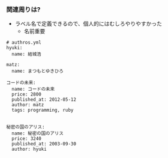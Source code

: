 ### 関連周りは?

* ラベル名で定義できるので、個人的にはむしろやりやすかった
  * 名前重要

```
# authros.yml
hyuki:
  name: 結城浩

matz:
  name: まつもとゆきひろ
```

```
コードの未来:
  name: コードの未来
  price: 2800
  published_at: 2012-05-12
  author: matz
  tags: programming, ruby


秘密の国のアリス:
  name: 秘密の国のアリス
  price: 3240
  published_at: 2003-09-30
  author: hyuki
```
